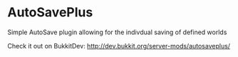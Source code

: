AutoSavePlus
============

Simple AutoSave plugin allowing for the indivdual saving of defined worlds

Check it out on BukkitDev: http://dev.bukkit.org/server-mods/autosaveplus/